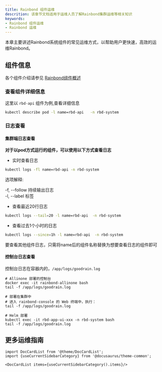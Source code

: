 ```yaml
---
title: Rainbond 组件运维
descrition: 该章节文档适用于运维人员了解Rainbond集群运维等相关知识
keywords:
- Rainbond 组件运维
- Rainbond 运维
---
```


本章主要讲述Rainbond系统组件的常见运维方式，以帮助用户更快速，高效的运维Rainbond。



## 组件信息

各个组件介绍请参见 [Rainbond组件概述](ops-guide/component/)

### 查看组件详细信息

这里以 `rbd-api` 组件为例,查看详细信息

```bash
kubectl describe pod -l name=rbd-api   -n rbd-system
```

### 日志查看

#### 集群端日志查看

**对于以pod方式运行的组件，可以使用以下方式查看日志**

- 实时查看日志

```bash
kubectl logs -fl name=rbd-api -n rbd-system
```

选项解释:

  -f, --follow  持续输出日志     
  -l, --label  标签
    

- 查看最近20行日志

```bash
kubectl logs --tail=20 -l name=rbd-api  -n rbd-system
```

- 查看过去1个小时的日志

```bash
kubectl logs --since=1h -l name=rbd-api  -n rbd-system
```

要查看其他组件日志，只需将name后的组件名称替换为想要查看日志的组件即可

#### 控制台日志查看

控制台日志在容器内的，`/app/logs/goodrain.log`

```shell
# Allinone 部署的控制台
docker exec -it rainbond-allinone bash
tail -f /app/logs/goodrain.log

# 部署在集群中
# 进入 rainbond-console 的 Web 终端中，执行：
tail -f /app/logs/goodrain.log

# Helm 部署
kubectl exec -it rbd-app-ui-xxx -n rbd-system bash
tail -f /app/logs/goodrain.log
```

## 更多运维指南

```mdx-code-block
import DocCardList from '@theme/DocCardList';
import {useCurrentSidebarCategory} from '@docusaurus/theme-common';

<DocCardList items={useCurrentSidebarCategory().items}/>
```
